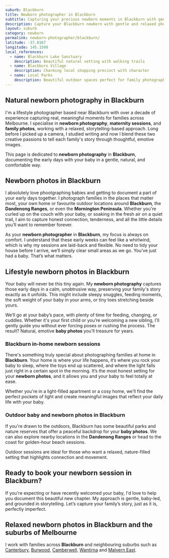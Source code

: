```yaml
---
suburb: Blackburn
title: Newborn photographer in Blackburn
subtitle: Capturing your precious newborn moments in Blackburn with gentle photography
description: Capture your Blackburn newborn with gentle and relaxed photography. Newborn sessions are available in your home for maximum comfort and convenience.
layout: suburb
category: newborn
permalink: newborn-photographer/blackburn/
latitude: -37.8167
longitude: 145.1500
local_references:
  - name: Blackburn Lake Sanctuary
    description: Beautiful natural setting with walking trails
  - name: Blackburn Village
    description: Charming local shopping precinct with character
  - name: Local Parks
    description: Beautiful outdoor spaces perfect for family photography
---
```


## Natural newborn photography in Blackburn

I'm a lifestyle photographer based near Blackburn with over a decade of experience capturing real, meaningful moments for families across Melbourne. I specialise in **newborn photography**, **maternity sessions**, and **family photos**, working with a relaxed, storytelling-based approach. Long before I picked up a camera, I studied writing and now I blend these two creative passions to tell each family's story through thoughtful, emotive images.

This page is dedicated to **newborn photography** in **Blackburn**, documenting the early days with your baby in a gentle, natural, and comfortable way.

## Newborn photos in Blackburn

I absolutely love phootgraphing babies and getting to document a part of your early days together. I photograph families in the places that matter most, your own home or favourite outdoor locations around **Blackburn**, the **Dandenong Ranges**, or even the **Mornington Peninsula**. Whether you're curled up on the couch with your baby, or soaking in the fresh air on a quiet trail, I aim to capture honest connection, tenderness, and all the little details you’ll want to remember forever.

As your **newborn photographer** in **Blackburn**, my focus is always on comfort. I understand that these early weeks can feel like a whirlwind, which is why my sessions are laid-back and flexible. No need to tidy your house before I arrive, we’ll simply clear small areas as we go. You’ve just had a baby. That’s what matters.

## Lifestyle newborn photos in Blackburn

Your baby will never be this tiny again. My **newborn photography** captures those early days in a calm, unobtrusive way, preserving your family's story exactly as it unfolds. This might include sleepy snuggles, feeding moments, the soft weight of your baby in your arms, or tiny toes stretching beside yours.

We’ll go at your baby’s pace, with plenty of time for feeding, changing, or cuddles. Whether it's your first child or you’re welcoming a new sibling, I’ll gently guide you without ever forcing poses or rushing the process. The result? Natural, emotive **baby photos** you’ll treasure for years.

### Blackburn in-home newborn sessions

There's something truly special about photographing families at home in **Blackburn**. Your home is where your life happens, it’s where you rock your baby to sleep, where the toys end up scattered, and where the light falls just right in a certain spot in the morning. It’s the most honest setting for your **newborn photos**, and it allows you and your baby to feel totally at ease.

Whether you're in a light-filled apartment or a cosy home, we’ll find the perfect pockets of light and create meaningful images that reflect your daily life with your baby.

### Outdoor baby and newborn photos in Blackburn

If you're drawn to the outdoors, Blackburn has some beautiful parks and nature reserves that offer a peaceful backdrop for your **baby photos**. We can also explore nearby locations in the **Dandenong Ranges** or head to the coast for golden-hour beach sessions.

Outdoor sessions are ideal for those who want a relaxed, nature-filled setting that highlights connection and movement.

## Ready to book your newborn session in Blackburn?

If you're expecting or have recently welcomed your baby, I'd love to help you document this beautiful new chapter. My approach is gentle, baby-led, and grounded in storytelling. Let’s capture your family’s story, just as it is, perfectly imperfect.

## Relaxed newborn photos in Blackburn and the suburbs of Melbourne

I work with families across **Blackburn** and neighbouring suburbs such as [Canterbury](newborn-photographer/canterbury/), [Burwood](newborn-photographer/burwood/), [Camberwell](newborn-photographer/camberwell/), [Wantirna](newborn-photographer/wantirna/) and [Malvern East](newborn-photographer/malvern-east/).
